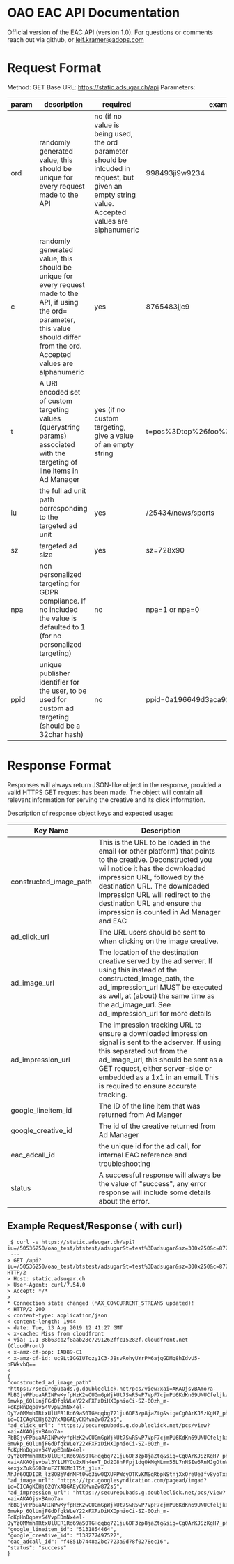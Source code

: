 # OAO EAC API Documentation

Official version of the EAC API (version 1.0). For questions or comments reach out via github, or leif.kramer@adops.com

# Request Format


Method: GET
Base URL: https://static.adsugar.ch/api
Parameters:


param|description|required|example 
 ---------- | ---------- | ---------- | ----------
 ord| randomly generated value, this should be unique for every request made to the API | no (if no value is being used, the ord parameter should be inlcuded in request, but given an empty string value.  Accepted values are alphanumeric| 998493ji9w9234
 c| randomly generated value, this should be unique for every request made to the API, if using the ord= parameter, this value should differ from the ord. Accepted values are alphanumeric | yes| 8765483jjc9
 t| A URI encoded set of custom targeting values (querystring params) associated with the targeting of line items in Ad Manager | yes (if no custom targeting, give a value of an empty string| t=pos%3Dtop%26foo%3Dbar 
 iu| the full ad unit path corresponding to the targeted ad unit | yes| /25434/news/sports
 sz| targeted ad size  | yes| sz=728x90 
 npa| non personalized targeting for GDPR compliance. If no included the value is defaulted to 1 (for no personalized targeting) | no| npa=1 or npa=0  
 ppid| unique publisher identifier for the user, to be used for custom ad targeting (should be a 32char hash) | no| ppid=0a196649d3aca92d3e06a90a1f28f60e 

# Response Format
Responses will always return  JSON-like object in the response, provided a valid HTTPS GET request has been made.
The  object will contain all relevant information for serving the creative and its click information.

Description of response object keys and expected usage:

Key Name | Description 
---------- | ----------
constructed_image_path | This is the URL to be loaded in the email (or other platform) that points to the creative. Deconstructed you will notice it has the downloaded impression URL, followed by the destination URL. The downloaded impression URL will redirect to the destination URL and ensure the impression is counted in Ad Manager and EAC
ad_click_url | The URL users should be sent to when clicking on the image creative. 
ad_image_url | The location of the destination creative served by the ad server. If using this instead of the constructed_image_path, the ad_impression_url MUST be executed as well, at (about) the same time as the ad_image_url. See ad_impression_url for more details
ad_impression_url | The impression tracking URL to ensure a downloaded impression signal is sent to the adserver. If using this separated out from the ad_image_url, this should be sent as a GET request, either server-side or embedded as a 1x1 in an email. This is required to ensure accurate tracking.
google_lineitem_id | The ID of the line item that was returned from Ad Manger 
google_creative_id | The id of the creative returned from Ad Manager 
eac_adcall_id | the unique id for the ad call, for internal EAC reference and troubleshooting |
status | A successful response will always be the value of "success", any error response will include some details about the error. 

## Example Request/Response ( with curl)

     $ curl -v https://static.adsugar.ch/api?iu=/50536250/oao_test/btstest/adsugar&t=test%3Dadsugar&sz=300x250&c=872349237&ord=z1b2c3v5y67e
     ---
    > GET /api?iu=/50536250/oao_test/btstest/adsugar&t=test%3Dadsugar&sz=300x250&c=872349237&ord=z1b2c3v5y67e HTTP/2
    > Host: static.adsugar.ch
    > User-Agent: curl/7.54.0
    > Accept: */*
    >
    * Connection state changed (MAX_CONCURRENT_STREAMS updated)!
    < HTTP/2 200
    < content-type: application/json
    < content-length: 1944
    < date: Tue, 13 Aug 2019 12:41:27 GMT
    < x-cache: Miss from cloudfront
    < via: 1.1 88b63cb2f8aab28c7291262ffc15282f.cloudfront.net (CloudFront)
    < x-amz-cf-pop: IAD89-C1
    < x-amz-cf-id: uc9LtIGGIUTozy1C3-JBsvRohyUYrPM6ajqGDMq8hIdvU5-pEWkvbQ==
    <
    {
    "constructed_ad_image_path": "https://securepubads.g.doubleclick.net/pcs/view?xai=AKAOjsvBAmo7a-PbBGjvFPbuaARINPwKyfpHzK2wCUGmGpWjkUt7SwR5wP7VpF7cjmPU6KdKn69UNUCfeljkaB2k79niwXe5c6rtp9h65Dt109NUGa_D5QzjH2WhDPCJMDIVNXdAtllt1jkBS2I9nisloaQAnyX-6mwkp_6QlUnjFGdDfqkWLeY22xFXPzDiHXOpnioCi-SZ-0Qzh_m-FoKpHnDqpav54VvpEDmNx4el-OyYz0MMmhTRtxUlUER1Rd69aS0TGHqqbg721ju6DF3zp8jaZtg&sig=Cg0ArKJSzKgH7_phZ5B_EAE&urlfix=1&adurl=https://tpc.googlesyndication.com/pagead/imgad?id=CICAgKCHj62QYxABGAEyCKMvnZw872s5", 
    "ad_click_url": "https://securepubads.g.doubleclick.net/pcs/view?xai=AKAOjsvBAmo7a-PbBGjvFPbuaARINPwKyfpHzK2wCUGmGpWjkUt7SwR5wP7VpF7cjmPU6KdKn69UNUCfeljkaB2k79niwXe5c6rtp9h65Dt109NUGa_D5QzjH2WhDPCJMDIVNXdAtllt1jkBS2I9nisloaQAnyX-6mwkp_6QlUnjFGdDfqkWLeY22xFXPzDiHXOpnioCi-SZ-0Qzh_m-FoKpHnDqpav54VvpEDmNx4el-OyYz0MMmhTRtxUlUER1Rd69aS0TGHqqbg721ju6DF3zp8jaZtg&sig=Cg0ArKJSzKgH7_phZ5B_EAE&urlfix=1&adurl=https://adclick.g.doubleclick.net/pcs/click?xai=AKAOjsvbal3Y1LMYCu2xNh4exT_Dd2O8hPFpj1dqOkMqMLmm55L7nNSIw6RnMJgOtnWGSUVtr8mBrq79gC4Y_xdzjeTvYv_L3X5gjyf0gQOlTLcKivtGSzWyeF6Vr7qkVJK93XI4QJl0ZFtgYSH5zP7v-kexjxZuk6S0BnuFZTAKMd1T5t_j1us-AhJr6OQDIDR_lz8OBjVdnMFt0wq3iw0QXUPPWcyDTKvKMSqRbpNStnjXxOreUe3fv8yoTxeCzYqiputUWQeuxhO5_nPfVnE&sig=Cg0ArKJSzDA3h3DNpIjmEAE&urlfix=1&adurl=http://nflc.om",
    "ad_image_url": "https://tpc.googlesyndication.com/pagead/imgad?id=CICAgKCHj62QYxABGAEyCKMvnZw872s5",
    "ad_impression_url": "https://securepubads.g.doubleclick.net/pcs/view?xai=AKAOjsvBAmo7a-PbBGjvFPbuaARINPwKyfpHzK2wCUGmGpWjkUt7SwR5wP7VpF7cjmPU6KdKn69UNUCfeljkaB2k79niwXe5c6rtp9h65Dt109NUGa_D5QzjH2WhDPCJMDIVNXdAtllt1jkBS2I9nisloaQAnyX-6mwkp_6QlUnjFGdDfqkWLeY22xFXPzDiHXOpnioCi-SZ-0Qzh_m-FoKpHnDqpav54VvpEDmNx4el-OyYz0MMmhTRtxUlUER1Rd69aS0TGHqqbg721ju6DF3zp8jaZtg&sig=Cg0ArKJSzKgH7_phZ5B_EAE&urlfix=1&adurl=", 
    "google_lineitem_id": "5131854464", 
    "google_creative_id": "138277497522", 
    "eac_adcall_id": "f4851b7448a2bc7723a9d78f0278ec16",
    "status": "success"
    }

   

